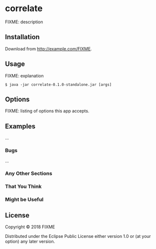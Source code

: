 # correlate

FIXME: description

## Installation

Download from http://example.com/FIXME.

## Usage

FIXME: explanation

    $ java -jar correlate-0.1.0-standalone.jar [args]

## Options

FIXME: listing of options this app accepts.

## Examples

...

### Bugs

...

### Any Other Sections
### That You Think
### Might be Useful

## License

Copyright © 2018 FIXME

Distributed under the Eclipse Public License either version 1.0 or (at
your option) any later version.
